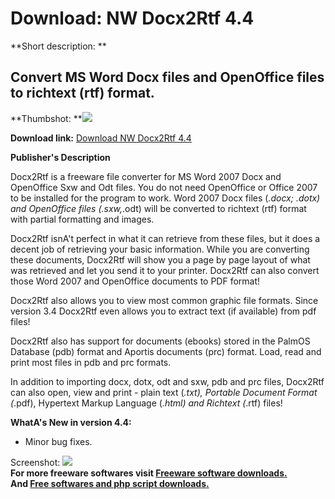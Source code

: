 # Download: NW Docx2Rtf 4.4

**Short description: **

## Convert MS Word Docx files and OpenOffice files to richtext (rtf) format.

  
**Thumbshot: **![](http://www.freewarefiles.com/screenshot/docx2rtf_md.gif)   
  
**Download link:** [Download NW Docx2Rtf 4.4](http://freesoftwares.boysofts.com/Docx2Rtf_program_39008.html)  
  

**Publisher's Description**  
  

Docx2Rtf is a freeware file converter for MS Word 2007 Docx and OpenOffice Sxw
and Odt files. You do not need OpenOffice or Office 2007 to be installed for
the program to work. Word 2007 Docx files (*.docx; *.dotx) and OpenOffice
files (*.sxw,*.odt) will be converted to richtext (rtf) format with partial
formatting and images.

Docx2Rtf isnA't perfect in what it can retrieve from these files, but it does
a decent job of retrieving your basic information. While you are converting
these documents, Docx2Rtf will show you a page by page layout of what was
retrieved and let you send it to your printer. Docx2Rtf can also convert those
Word 2007 and OpenOffice documents to PDF format!

Docx2Rtf also allows you to view most common graphic file formats. Since
version 3.4 Docx2Rtf even allows you to extract text (if available) from pdf
files!

Docx2Rtf also has support for documents (ebooks) stored in the PalmOS Database
(pdb) format and Aportis documents (prc) format. Load, read and print most
files in pdb and prc formats.

In addition to importing docx, dotx, odt and sxw, pdb and prc files, Docx2Rtf
can also open, view and print - plain text (*.txt), Portable Document Format
(*.pdf), Hypertext Markup Language (*.html) and Richtext (*.rtf) files!

**WhatA's New in version 4.4:**

  * Minor bug fixes. 

  
  
Screenshot: ![](http://www.freewarefiles.com/screenshot/docx2rtf.gif)  
**For more freeware softwares visit [Freeware software downloads.](http://freesoftwares.boysofts.com/)**   
**And [Free softwares and php script downloads.](http://www.boysofts.com/)**

